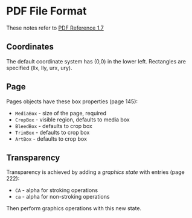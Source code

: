 # PDF File Format

These notes refer to [PDF Reference 1.7](https://github.com/jlyonsmith/HowTo/blob/master/CheatSheets/pdf_reference_1-7.pdf)

## Coordinates

The default coordinate system has (0,0) in the lower left.  Rectangles are specified (llx, lly, urx, ury).

## Page

Pages objects have these box properties (page 145):

- `MediaBox` - size of the page, required
- `CropBox` - visible region, defaults to media box
- `BleedBox` - defaults to crop box
- `TrimBox` - defaults to crop box
- `ArtBox` - defaults to crop box

## Transparency

Transparency is achieved by adding a _graphics state_ with entries (page 222):

- `CA` - alpha for stroking operations
- `ca` - alpha for non-stroking operations

Then perform graphics operations with this new state.
